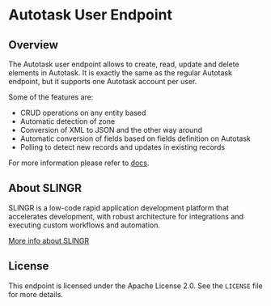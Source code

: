 # Autotask User Endpoint

## Overview
The Autotask user endpoint allows to create, read, update and delete elements in Autotask. It is exactly the same as the regular Autotask endpoint, but it supports one Autotask account per user.

Some of the features are:
- CRUD operations on any entity based
- Automatic detection of zone
- Conversion of XML to JSON and the other way around
- Automatic conversion of fields based on fields definition on Autotask
- Polling to detect new records and updates in existing records

For more information please refer to [docs](https://slingr-stack.github.io/platform/endpoints_autotask_user.html).

## About SLINGR

SLINGR is a low-code rapid application development platform that accelerates development, with robust architecture for integrations and executing custom workflows and automation.

[More info about SLINGR](https://slingr.io)

## License

This endpoint is licensed under the Apache License 2.0. See the `LICENSE` file for more details.

